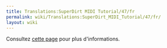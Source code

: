 ```yaml
---
title: Translations:SuperDirt MIDI Tutorial/47/fr
permalink: wiki/Translations:SuperDirt_MIDI_Tutorial/47/fr/
layout: wiki
---
```


Consultez [ cette page](/wiki/MIDI_Clock "wikilink") pour plus d'informations.

